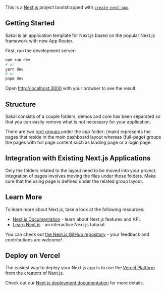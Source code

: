 This is a [Next.js](https://nextjs.org/) project bootstrapped with [`create-next-app`](https://github.com/vercel/next.js/tree/canary/packages/create-next-app).

## Getting Started

Sakai is an application template for Next.js based on the popular Next.js framework with new App Router. 

First, run the development server:

```bash
npm run dev
# or
yarn dev
# or
pnpm dev
```

Open [http://localhost:3000](http://localhost:3000) with your browser to see the result.

## Structure

<p>Sakai consists of a couple folders, demos and core has been separated so that you can easily remove what is not necessary for your application.</p>
            <p>
                There are two
                <a href="https://nextjs.org/docs/app/building-your-application/routing/route-groups" className="font-medium hover:underline">
                    root groups
                </a>
                under the app folder;
                <span className="text-primary font-medium"> (main) </span>
                represents the pages that reside in the main dashboard layout whereas
                <span className="text-primary font-medium"> (full-page) </span> groups
                the pages with full page content such as landing page or a login page.
            </p>

## Integration with Existing Next.js Applications

Only the folders related to the layout need to be moved into your project. Integration of pages involves moving the files under those folders. Make sure that the using page is defined under the related group layout.

## Learn More

To learn more about Next.js, take a look at the following resources:

- [Next.js Documentation](https://nextjs.org/docs) - learn about Next.js features and API.
- [Learn Next.js](https://nextjs.org/learn) - an interactive Next.js tutorial.

You can check out [the Next.js GitHub repository](https://github.com/vercel/next.js/) - your feedback and contributions are welcome!

## Deploy on Vercel

The easiest way to deploy your Next.js app is to use the [Vercel Platform](https://vercel.com/new?utm_medium=default-template&filter=next.js&utm_source=create-next-app&utm_campaign=create-next-app-readme) from the creators of Next.js.

Check out our [Next.js deployment documentation](https://nextjs.org/docs/deployment) for more details.
